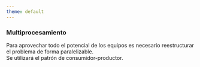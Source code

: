 ```yaml
---
theme: default
---
```


<BarTop title="Algoritmo" />

<div class="absolute grid grid-cols-2 w-220 h-120 mt-4">
  <div class="my-auto">
    <h3>Multiprocesamiento</h3>
    <p class="mt-7">
    Para aprovechar todo el potencial de los equipos es necesario reestructurar el problema de forma paralelizable.<br>
    Se utilizará el patrón de consumidor-productor.
    </p>
  </div>
  <div 
    class="w-full h-full" 
    style="color: white; background-image: url('https://3.bp.blogspot.com/-5tYRnCfejdg/UR1PrOHrbPI/AAAAAAAAAsE/FmEHDkgm0rw/s1600/Welcome+to+Penultimate+%28page+17%29+%281%29.png'); background-repeat: no-repeat; background-position: left center; background-size: 22em;">
  </div>
</div>

<BarBottom />